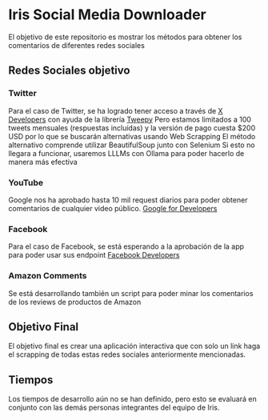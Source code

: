 # Iris Social Media Downloader

El objetivo de este repositorio es mostrar los métodos para obtener los 
comentarios de diferentes redes sociales 

## Redes Sociales objetivo

### Twitter
Para el caso de Twitter, se ha logrado tener acceso a través de 
[X Developers](https://developer.x.com/en) con ayuda de la librería
[Tweepy](https://www.tweepy.org/)
Pero estamos limitados a 100 tweets mensuales (respuestas incluídas) y la versión
de pago cuesta $200 USD por lo que se buscarán alternativas usando Web Scrapping
El método alternativo comprende utilizar 
BeautifulSoup junto con Selenium
Si esto no llegara a funcionar, usaremos LLLMs con 
Ollama para poder hacerlo de manera más efectiva




### YouTube
Google nos ha aprobado hasta 10 mil request diarios para poder 
obtener comentarios de cualquier video público.
[Google for Developers](https://console.developers.google.com/)


### Facebook
Para el caso de Facebook, se está esperando a la aprobación de la app 
para poder usar sus endpoint
[Facebook Developers](https://developers.facebook.com)

### Amazon Comments
Se está desarrollando también un script para poder minar los comentarios de los reviews de productos de Amazon

## Objetivo Final
El objetivo final es crear una aplicación interactiva que con solo un link 
haga el scrapping de todas estas redes sociales anteriormente mencionadas.
 


## Tiempos
Los tiempos de desarrollo aún no se han definido, pero esto se evaluará en conjunto con las demás personas integrantes del equipo de Iris.

